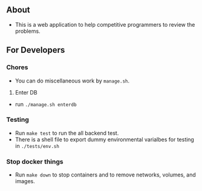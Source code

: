 ## About
- This is a web application to help competitive programmers to review the problems.

## For Developers

### Chores
- You can do miscellaneous work by `manage.sh`.

1. Enter DB
- run `./manage.sh enterdb`

### Testing
- Run `make test` to run the all backend test.
- There is a shell file to export dummy environmental varialbes for testing in `./tests/env.sh`

### Stop docker things
- Run `make down` to stop containers and to remove networks, volumes, and images.

